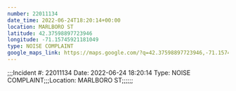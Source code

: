 ```yaml
---
number: 22011134
date_time: 2022-06-24T18:20:14+00:00
location: MARLBORO ST
latitude: 42.37598897723946
longitude: -71.15745921181049
type: NOISE COMPLAINT
google_maps_link: https://maps.google.com/?q=42.37598897723946,-71.15745921181049
---
```


;;;Incident #: 22011134   Date: 2022-06-24 18:20:14   Type: NOISE COMPLAINT;;;Location: MARLBORO ST;;;;;;

